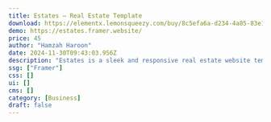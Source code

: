 ```yaml
---
title: Estates — Real Estate Template
download: https://elementx.lemonsqueezy.com/buy/8c5efa6a-d234-4a85-83e1-443023ce67bf
demo: https://estates.framer.website/
price: 45
author: "Hamzah Haroon"
date: 2024-11-30T09:43:03.956Z
description: "Estates is a sleek and responsive real estate website template featuring a cohesive design with pages for Home, Properties, Property Details, Gallery, About, and Contact. It offers clean, subtle animations and interactive elements, ensuring"
ssg: ["Framer"]
css: []
ui: []
cms: []
category: [Business]
draft: false
---
```

